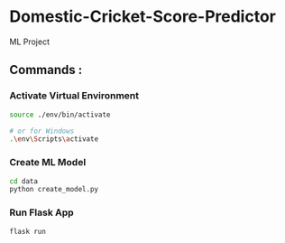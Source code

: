 # Domestic-Cricket-Score-Predictor

ML Project

## Commands :

### Activate Virtual Environment

```bash
source ./env/bin/activate

# or for Windows
.\env\Scripts\activate
```

### Create ML Model

```bash
cd data
python create_model.py
```

### Run Flask App

```bash
flask run
```
